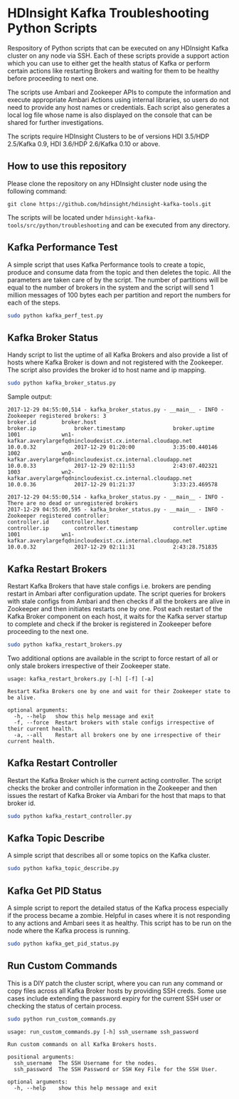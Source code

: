 # HDInsight Kafka Troubleshooting Python Scripts

Respository of Python scripts that can be executed on any HDInsight Kafka cluster on any node via SSH. 
Each of these scripts provide a support action which you can use to either get the health status of Kafka or perform certain actions like restarting Brokers and waiting for them to be healthy before proceeding to next one.

The scripts use Ambari and Zookeeper APIs to compute the information and execute appropriate Ambari Actions using internal libraries, so users do not need to provide any host names or credentials.
Each script also generates a local log file whose name is also displayed on the console that can be shared for further investigations.

The scripts require HDInsight Clusters to be of versions HDI 3.5/HDP 2.5/Kafka 0.9, HDI 3.6/HDP 2.6/Kafka 0.10 or above.

## How to use this repository
Please clone the repository on any HDInsight cluster node using the following command:

```
git clone https://github.com/hdinsight/hdinsight-kafka-tools.git
```

The scripts will be located under ```hdinsight-kafka-tools/src/python/troubleshooting``` and can be executed from any directory.

## Kafka Performance Test
A simple script that uses Kafka Performance tools to create a topic, produce and consume data from the topic and then deletes the topic. All the parameters are taken care of by the script.
The number of partitions will be equal to the number of brokers in the system and the script will send 1 million messages of 100 bytes each per partition and report the numbers for each of the steps.

```bash
sudo python kafka_perf_test.py
```

## Kafka Broker Status
Handy script to list the uptime of all Kafka Brokers and also provide a list of hosts where Kafka Broker is down and not registered with the Zookeeper.
The script also provides the broker id to host name and ip mapping.

```bash
sudo python kafka_broker_status.py
```

Sample output:
```
2017-12-29 04:55:00,514 - kafka_broker_status.py - __main__ - INFO - Zookeeper registered brokers: 3
broker.id        broker.host                                                        broker.ip            broker.timestamp               broker.uptime
1001             wn1-kafkar.averylargefqdnincloudexist.cx.internal.cloudapp.net     10.0.0.32            2017-12-29 01:20:00            3:35:00.440146
1002             wn0-kafkar.averylargefqdnincloudexist.cx.internal.cloudapp.net     10.0.0.33            2017-12-29 02:11:53            2:43:07.402321
1003             wn2-kafkar.averylargefqdnincloudexist.cx.internal.cloudapp.net     10.0.0.36            2017-12-29 01:21:37            3:33:23.469578

2017-12-29 04:55:00,514 - kafka_broker_status.py - __main__ - INFO - There are no dead or unregistered brokers
2017-12-29 04:55:00,595 - kafka_broker_status.py - __main__ - INFO - Zookeeper registered controller:
controller.id    controller.host                                                        controller.ip        controller.timestamp           controller.uptime
1001             wn1-kafkar.averylargefqdnincloudexist.cx.internal.cloudapp.net         10.0.0.32            2017-12-29 02:11:31            2:43:28.751835
```

## Kafka Restart Brokers
Restart Kafka Brokers that have stale configs i.e. brokers are pending restart in Ambari after configuration update. 
The script queries for brokers with stale configs from Ambari and then checks if all the brokers are alive in Zookeeper and then initiates restarts one by one.
Post each restart of the Kafka Broker component on each host, it waits for the Kafka server startup to complete and check if the broker is registered in Zookeeper before proceeding to the next one.

```bash
sudo python kafka_restart_brokers.py
```

Two additional options are available in the script to force restart of all or only stale brokers irrespective of their Zookeeper state.

```
usage: kafka_restart_brokers.py [-h] [-f] [-a]

Restart Kafka Brokers one by one and wait for their Zookeeper state to be alive.

optional arguments:
  -h, --help   show this help message and exit
  -f, --force  Restart brokers with stale configs irrespective of their current health.
  -a, --all    Restart all brokers one by one irrespective of their current health.
```

## Kafka Restart Controller
Restart the Kafka Broker which is the current acting controller. 
The script checks the broker and controller information in the Zookeeper and then issues the restart of Kafka Broker via Ambari for the host that maps to that broker id.

```bash
sudo python kafka_restart_controller.py
```

## Kafka Topic Describe
A simple script that describes all or some topics on the Kafka cluster.

```bash
sudo python kafka_topic_describe.py
```

## Kafka Get PID Status
A simple script to report the detailed status of the Kafka process especially if the process became a zombie. Helpful in cases where it is not responding to any actions and Ambari sees it as healthy.
This script has to be run on the node where the Kafka process is running.

```bash
sudo python kafka_get_pid_status.py
```

## Run Custom Commands
This is a DIY patch the cluster script, where you can run any command or copy files across all Kafka Broker hosts by providing SSH creds. 
Some use cases include extending the password expiry for the current SSH user or checking the status of certain process.

```bash
sudo python run_custom_commands.py
```

```
usage: run_custom_commands.py [-h] ssh_username ssh_password

Run custom commands on all Kafka Brokers hosts.

positional arguments:
  ssh_username  The SSH Username for the nodes.
  ssh_password  The SSH Password or SSH Key File for the SSH User.

optional arguments:
  -h, --help    show this help message and exit
```